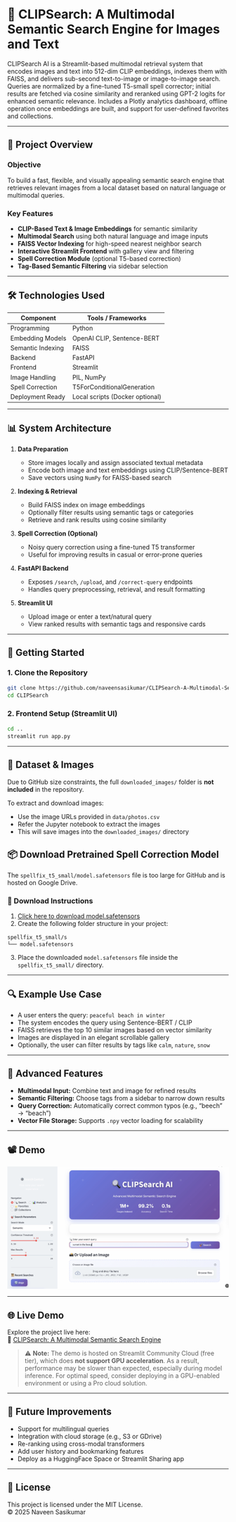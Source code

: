 # 🎯 CLIPSearch: A Multimodal Semantic Search Engine for Images and Text

CLIPSearch AI is a Streamlit-based multimodal retrieval system that encodes images and text into 512-dim CLIP embeddings, indexes them with FAISS, and delivers sub-second text-to-image or image-to-image search. Queries are normalized by a fine-tuned T5-small spell corrector; initial results are fetched via cosine similarity and reranked using GPT-2 logits for enhanced semantic relevance. Includes a Plotly analytics dashboard, offline operation once embeddings are built, and support for user-defined favorites and collections.

---

## 📌 Project Overview

### Objective
To build a fast, flexible, and visually appealing semantic search engine that retrieves relevant images from a local dataset based on natural language or multimodal queries.

### Key Features
- **CLIP-Based Text & Image Embeddings** for semantic similarity  
- **Multimodal Search** using both natural language and image inputs  
- **FAISS Vector Indexing** for high-speed nearest neighbor search  
- **Interactive Streamlit Frontend** with gallery view and filtering  
- **Spell Correction Module** (optional T5-based correction)  
- **Tag-Based Semantic Filtering** via sidebar selection  

---

## 🛠️ Technologies Used

| Component         | Tools / Frameworks              |
|-------------------|---------------------------------|
| Programming       | Python                          |
| Embedding Models  | OpenAI CLIP, Sentence-BERT      |
| Semantic Indexing | FAISS                           |
| Backend           | FastAPI                         |
| Frontend          | Streamlit                       |
| Image Handling    | PIL, NumPy                      |
| Spell Correction  | T5ForConditionalGeneration      |
| Deployment Ready  | Local scripts (Docker optional) |

---

## 📊 System Architecture

1. **Data Preparation**  
   - Store images locally and assign associated textual metadata  
   - Encode both image and text embeddings using CLIP/Sentence-BERT  
   - Save vectors using `NumPy` for FAISS-based search  

2. **Indexing & Retrieval**  
   - Build FAISS index on image embeddings  
   - Optionally filter results using semantic tags or categories  
   - Retrieve and rank results using cosine similarity  

3. **Spell Correction (Optional)**  
   - Noisy query correction using a fine-tuned T5 transformer  
   - Useful for improving results in casual or error-prone queries  

4. **FastAPI Backend**  
   - Exposes `/search`, `/upload`, and `/correct-query` endpoints  
   - Handles query preprocessing, retrieval, and result formatting  

5. **Streamlit UI**  
   - Upload image or enter a text/natural query  
   - View ranked results with semantic tags and responsive cards  

---

## 🧪 Getting Started

### 1. Clone the Repository

```bash
git clone https://github.com/naveensasikumar/CLIPSearch-A-Multimodal-Semantic-Search-Engine-for-Images-and-Text.git
cd CLIPSearch
```

### 2. Frontend Setup (Streamlit UI)

```bash
cd ..
streamlit run app.py
```
---

## 📁 Dataset & Images

Due to GitHub size constraints, the full `downloaded_images/` folder is **not included** in the repository.

To extract and download images:

- Use the image URLs provided in `data/photos.csv`
- Refer the Jupyter notebook to extract the images
- This will save images into the `downloaded_images/` directory

## 📦 Download Pretrained Spell Correction Model

The `spellfix_t5_small/model.safetensors` file is too large for GitHub and is hosted on Google Drive.

### 🔽 Download Instructions

1. [Click here to download model.safetensors](https://drive.google.com/file/d/1408dJqMTyd2fPiGVB5qBnklFjwwsGzKg/view?usp=sharing)
2. Create the following folder structure in your project:
```
spellfix_t5_small/s
└── model.safetensors
```
3. Place the downloaded `model.safetensors` file inside the `spellfix_t5_small/` directory.

---

## 🔍 Example Use Case

- A user enters the query: `peaceful beach in winter`  
- The system encodes the query using Sentence-BERT / CLIP  
- FAISS retrieves the top 10 similar images based on vector similarity  
- Images are displayed in an elegant scrollable gallery  
- Optionally, the user can filter results by tags like `calm`, `nature`, `snow`  

---

## 🧠 Advanced Features

- **Multimodal Input:** Combine text and image for refined results  
- **Semantic Filtering:** Choose tags from a sidebar to narrow down results  
- **Query Correction:** Automatically correct common typos (e.g., “beech” → “beach”)  
- **Vector File Storage:** Supports `.npy` vector loading for scalability  

---

## 📽️ Demo
[![Watch the demo](screenshots/demo-thumbnail.png)](https://drive.google.com/file/d/12h5_ccwOK68EXA9ppikOgrcon_PPXtFo/view?usp=share_link)

---
## 🌐 Live Demo

Explore the project live here:  
🔗 [CLIPSearch: A Multimodal Semantic Search Engine](https://clipsearch-a-multimodal-semantic-search-engine-for-images-and.streamlit.app/)

> ⚠️ **Note:** The demo is hosted on Streamlit Community Cloud (free tier), which does **not support GPU acceleration**. As a result, performance may be slower than expected, especially during model inference. For optimal speed, consider deploying in a GPU-enabled environment or using a Pro cloud solution.
---

## 🚀 Future Improvements

- Support for multilingual queries  
- Integration with cloud storage (e.g., S3 or GDrive)  
- Re-ranking using cross-modal transformers  
- Add user history and bookmarking features  
- Deploy as a HuggingFace Space or Streamlit Sharing app  

---

## 📄 License

This project is licensed under the MIT License.  
© 2025 Naveen Sasikumar
